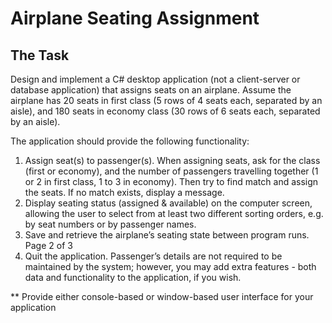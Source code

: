 # Airplane Seating Assignment

## The Task
Design and implement a C# desktop application (not a client-server or database application) that
assigns seats on an airplane. Assume the airplane has 20 seats in first class (5 rows of 4 seats each,
separated by an aisle), and 180 seats in economy class (30 rows of 6 seats each, separated by an
aisle).

The application should provide the following functionality:
1. Assign seat(s) to passenger(s). When assigning seats, ask for the class (first or economy),
and the number of passengers travelling together (1 or 2 in first class, 1 to 3 in economy).
Then try to find match and assign the seats. If no match exists, display a message.
2. Display seating status (assigned & available) on the computer screen, allowing the user to
select from at least two different sorting orders, e.g. by seat numbers or by passenger names.
3. Save and retrieve the airplane’s seating state between program runs.
Page 2 of 3
4. Quit the application.
Passenger’s details are not required to be maintained by the system; however, you may add extra
features - both data and functionality to the application, if you wish.

** Provide either console-based or window-based user interface for your application
